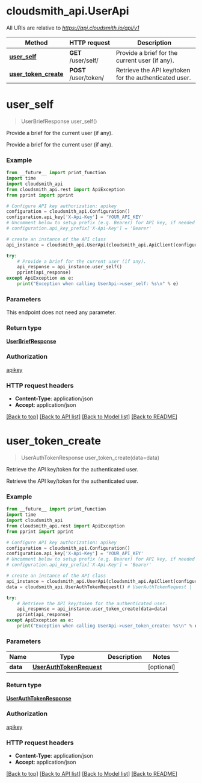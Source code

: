 # cloudsmith_api.UserApi

All URIs are relative to *https://api.cloudsmith.io/api/v1*

Method | HTTP request | Description
------------- | ------------- | -------------
[**user_self**](UserApi.md#user_self) | **GET** /user/self/ | Provide a brief for the current user (if any).
[**user_token_create**](UserApi.md#user_token_create) | **POST** /user/token/ | Retrieve the API key/token for the authenticated user.


# **user_self**
> UserBriefResponse user_self()

Provide a brief for the current user (if any).

Provide a brief for the current user (if any).

### Example
```python
from __future__ import print_function
import time
import cloudsmith_api
from cloudsmith_api.rest import ApiException
from pprint import pprint

# Configure API key authorization: apikey
configuration = cloudsmith_api.Configuration()
configuration.api_key['X-Api-Key'] = 'YOUR_API_KEY'
# Uncomment below to setup prefix (e.g. Bearer) for API key, if needed
# configuration.api_key_prefix['X-Api-Key'] = 'Bearer'

# create an instance of the API class
api_instance = cloudsmith_api.UserApi(cloudsmith_api.ApiClient(configuration))

try:
    # Provide a brief for the current user (if any).
    api_response = api_instance.user_self()
    pprint(api_response)
except ApiException as e:
    print("Exception when calling UserApi->user_self: %s\n" % e)
```

### Parameters
This endpoint does not need any parameter.

### Return type

[**UserBriefResponse**](UserBriefResponse.md)

### Authorization

[apikey](../README.md#apikey)

### HTTP request headers

 - **Content-Type**: application/json
 - **Accept**: application/json

[[Back to top]](#) [[Back to API list]](../README.md#documentation-for-api-endpoints) [[Back to Model list]](../README.md#documentation-for-models) [[Back to README]](../README.md)

# **user_token_create**
> UserAuthTokenResponse user_token_create(data=data)

Retrieve the API key/token for the authenticated user.

Retrieve the API key/token for the authenticated user.

### Example
```python
from __future__ import print_function
import time
import cloudsmith_api
from cloudsmith_api.rest import ApiException
from pprint import pprint

# Configure API key authorization: apikey
configuration = cloudsmith_api.Configuration()
configuration.api_key['X-Api-Key'] = 'YOUR_API_KEY'
# Uncomment below to setup prefix (e.g. Bearer) for API key, if needed
# configuration.api_key_prefix['X-Api-Key'] = 'Bearer'

# create an instance of the API class
api_instance = cloudsmith_api.UserApi(cloudsmith_api.ApiClient(configuration))
data = cloudsmith_api.UserAuthTokenRequest() # UserAuthTokenRequest |  (optional)

try:
    # Retrieve the API key/token for the authenticated user.
    api_response = api_instance.user_token_create(data=data)
    pprint(api_response)
except ApiException as e:
    print("Exception when calling UserApi->user_token_create: %s\n" % e)
```

### Parameters

Name | Type | Description  | Notes
------------- | ------------- | ------------- | -------------
 **data** | [**UserAuthTokenRequest**](UserAuthTokenRequest.md)|  | [optional] 

### Return type

[**UserAuthTokenResponse**](UserAuthTokenResponse.md)

### Authorization

[apikey](../README.md#apikey)

### HTTP request headers

 - **Content-Type**: application/json
 - **Accept**: application/json

[[Back to top]](#) [[Back to API list]](../README.md#documentation-for-api-endpoints) [[Back to Model list]](../README.md#documentation-for-models) [[Back to README]](../README.md)

